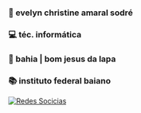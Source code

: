 ### 🎀 evelyn christine amaral sodré
### 💻 téc. informática
### 🌱 bahia | bom jesus da lapa
### 📚 instituto federal baiano

[![Redes Socicias](https://img.shields.io/badge/Spotify-1ED760?&style=for-the-badge&logo=spotify&logoColor=white
)](https://open.spotify.com/playlist/2QPs5RkUVeOk4b3jxbUPQu)
